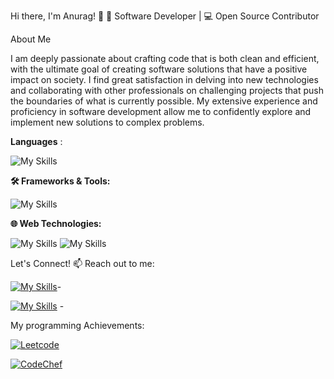 Hi there, I'm Anurag! 👋
🚀 Software Developer | 💻 Open Source Contributor 

About Me

I am deeply passionate about crafting code that is both clean and efficient, with the ultimate goal of creating software solutions that have a positive impact on society. I find great satisfaction in delving into new technologies and collaborating with other professionals on challenging projects that push the boundaries of what is currently possible. My extensive experience and proficiency in software development allow me to confidently explore and implement new solutions to complex problems.

**Languages** :

![My Skills](https://skillicons.dev/icons?i=java,javascript,scss,ts,html&theme=dark)

**🛠️ Frameworks & Tools:**

![My Skills](https://skillicons.dev/icons?i=react,angular,bootstrap,express,mongodb&theme=dark)

**🌐 Web Technologies:** 

![My Skills](https://skillicons.dev/icons?i=redis,postman,npm&theme=dark) ![My Skills](https://img.shields.io/badge/Material%20UI-007FFF?style=for-the-badge&logo=mui&logoColor=white)


Let's Connect!
📫 Reach out to me:

 [![My Skills](https://skillicons.dev/icons?i=gmail)](anuragtivari850@gmail.com)- 

 [![My Skills](https://skillicons.dev/icons?i=linkedin)](https://www.linkedin.com/in/anurag-tiwari-77b689259/) - 


My programming Achievements:

[![Leetcode](https://img.shields.io/badge/-LeetCode-FFA116?style=for-the-badge&logo=LeetCode&logoColor=black)](https://leetcode.com/u/anurag356)

[![CodeChef](https://img.shields.io/badge/Codechef-%23B92B27.svg?&style=for-the-badge&logo=Codechef&logoColor=white)](https://www.codechef.com/users/anurag35)
